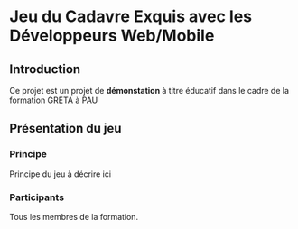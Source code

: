 # Jeu du Cadavre Exquis avec les Développeurs Web/Mobile
## Introduction
Ce projet est un projet de **démonstation** à titre éducatif dans le cadre de la formation GRETA à PAU

## Présentation du jeu
### Principe
Principe du jeu à décrire ici

### Participants
Tous les membres de la formation.
